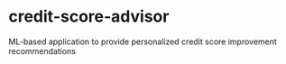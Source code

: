 # credit-score-advisor
ML-based application to provide personalized credit score improvement recommendations
